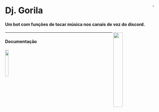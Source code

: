 # Dj. Gorila <a href="https://github.com/marcio1002/bot-Ondisco"><img src="https://simpleicons.org/icons/github.svg" width="4%"  align="right"/></a>


#### Um bot com funções de tocar música nos canais de voz do discord.

<img src="https://cdn.discordapp.com/avatars/617522102895116358/0e29cb571d0a8976cdaa377bfe679c02.webp?size=1024" width="25%" align="right" />

***
#### Documentação
<a href="https://discord.js.org/#/"><img src="https://discord.js.org/static/logo.svg" width="15%" /></a>
